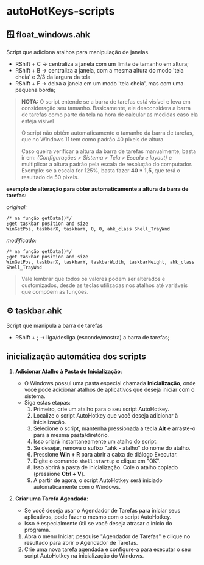 # autoHotKeys-scripts

## 🪟 float_windows.ahk

Script que adiciona atalhos para manipulação de janelas.
- RShift + C -> centraliza a janela com um limite de tamanho em altura;
- RShift + B -> centraliza a janela, com a mesma altura do modo 'tela cheia' e 2/3 da largura da tela
- RShift + F -> deixa a janela em um modo 'tela cheia', mas com uma pequena borda;


>**NOTA:** O script entende se a barra de tarefas está visível e leva em consideração seu tamanho. Basicamente, ele desconsidera a barra de tarefas como parte da tela na hora de calcular as medidas caso ela esteja visível
>
>O script não obtém automaticamente o tamanho da barra de tarefas, que no Windows 11 tem como padrão 40 pixels de altura.
>
>Caso queira verificar a altura da barra de tarefas manualmente, basta ir em: *(Configurações > Sistema > Tela > Escala e layout)* e multiplicar a altura padrão pela escala de resolução do computador.
>Exemplo: se a escala for 125%, basta fazer **40 * 1,5**, que terá o resultado de 50 pixels.
>

**exemplo de alteração para obter automaticamente a altura da barra de tarefas:**

*original:*
```
/* na função getData()*/
;get taskbar position and size
WinGetPos, taskbarX, taskbarY, 0, 0, ahk_class Shell_TrayWnd
```

*modificado:*
```
/* na função getData()*/
;get taskbar position and size
WinGetPos, taskbarX, taskbarY, taskbarWidth, taskbarHeight, ahk_class Shell_TrayWnd
```
>Vale lembrar que todos os valores podem ser alterados e customizados, desde as teclas utilizadas nos atalhos até variáveis que compõem as funções.


## ⚙️ taskbar.ahk

Script que manipula a barra de tarefas
- RShift + ; -> liga/desliga (esconde/mostra) a barra de tarefas;


## inicialização automática dos scripts

1. **Adicionar Atalho à Pasta de Inicialização**:
   - O Windows possui uma pasta especial chamada **Inicialização**, onde você pode adicionar atalhos de aplicativos que deseja iniciar com o sistema.
   - Siga estas etapas:
     1. Primeiro, crie um atalho para o seu script AutoHotkey.
     2. Localize o script AutoHotkey que você deseja adicionar à inicialização.
     3. Selecione o script, mantenha pressionada a tecla **Alt** e arraste-o para a mesma pasta/diretório.
     4. Isso criará instantaneamente um atalho do script.
     5. Se desejar, remova o sufixo ".ahk - atalho" do nome do atalho.
     6. Pressione **Win + R** para abrir a caixa de diálogo Executar.
     7. Digite o comando `shell:startup` e clique em "OK".
     8. Isso abrirá a pasta de inicialização. Cole o atalho copiado (pressione **Ctrl + V**).
     9. A partir de agora, o script AutoHotkey será iniciado automaticamente com o Windows.

2. **Criar uma Tarefa Agendada**:
   - Se você deseja usar o Agendador de Tarefas para iniciar seus aplicativos, pode fazer o mesmo com o script AutoHotkey.
   - Isso é especialmente útil se você deseja atrasar o início do programa.
   1. Abra o menu Iniciar, pesquise "Agendador de Tarefas" e clique no resultado para abrir o Agendador de Tarefas.
   2. Crie uma nova tarefa agendada e configure-a para executar o seu script AutoHotkey na inicialização do Windows.